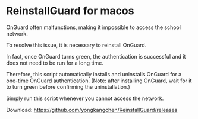 # ReinstallGuard for macos
OnGuard often malfunctions, making it impossible to access the school network. 

To resolve this issue, it is necessary to reinstall OnGuard. 

In fact, once OnGuard turns green, the authentication is successful and it does not need to be run for a long time. 

Therefore, this script automatically installs and uninstalls OnGuard for a one-time OnGuard authentication. 
(Note: after installing OnGuard, wait for it to turn green before confirming the uninstallation.)

Simply run this script whenever you cannot access the network.

Download: https://github.com/yongkangchen/ReinstallGuard/releases
